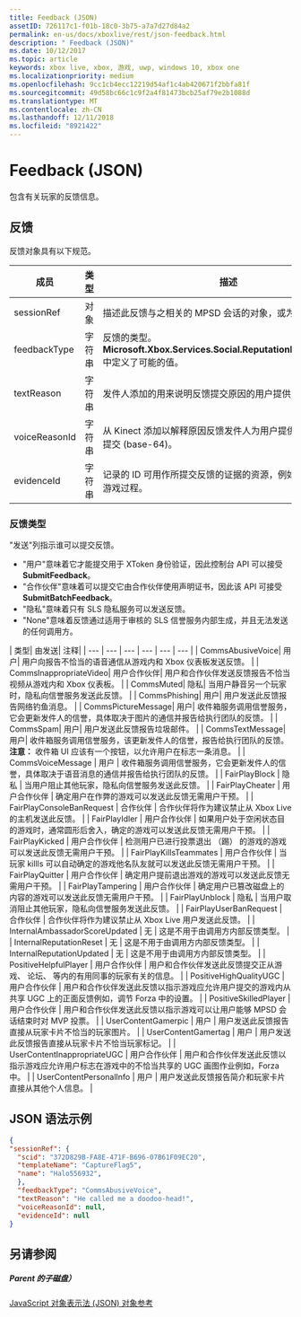 ```yaml
---
title: Feedback (JSON)
assetID: 726117c1-f01b-18c0-3b75-a7a7d27d84a2
permalink: en-us/docs/xboxlive/rest/json-feedback.html
description: " Feedback (JSON)"
ms.date: 10/12/2017
ms.topic: article
keywords: xbox live, xbox, 游戏, uwp, windows 10, xbox one
ms.localizationpriority: medium
ms.openlocfilehash: 9cc1cb4ecc12219d54af1c4ab420671f2bbfa81f
ms.sourcegitcommit: 49d58bc66c1c9f2a4f81473bcb25af79e2b1088d
ms.translationtype: MT
ms.contentlocale: zh-CN
ms.lasthandoff: 12/11/2018
ms.locfileid: "8921422"
---
```

# <a name="feedback-json"></a>Feedback (JSON)
包含有关玩家的反馈信息。
<a id="ID4EN"></a>


## <a name="feedback"></a>反馈

反馈对象具有以下规范。

| 成员| 类型| 描述|
| --- | --- | --- |
| sessionRef| 对象 | 描述此反馈与之相关的 MPSD 会话的对象，或为 null。 |
| feedbackType| 字符串 | 反馈的类型。 <b>Microsoft.Xbox.Services.Social.ReputationFeedbackType</b>中定义了可能的值。 |
| textReason| 字符串| 发件人添加的用来说明反馈提交原因的用户提供的文本。 |
| voiceReasonId| 字符串| 从 Kinect 添加以解释原因反馈发件人为用户提供语音文件的 ID 提交 (base-64)。 |
| evidenceId| 字符串| 记录的 ID 可用作所提交反馈的证据的资源，例如，视频文件玩游戏过程。 |

<a id="ID4EVC"></a>


### <a name="feedback-types"></a>反馈类型

"发送"列指示谁可以提交反馈。

   * "用户"意味着它才能提交用于 XToken 身份验证，因此控制台 API 可以接受**SubmitFeedback**。
   * "合作伙伴"意味着可以提交它由合作伙伴使用声明证书，因此该 API 可接受**SubmitBatchFeedback**。
   * "隐私"意味着只有 SLS 隐私服务可以发送反馈。
   * "None"意味着反馈通过适用于审核的 SLS 信誉服务内部生成，并且无法发送的任何调用方。

| 类型| 由发送| 注释|
| --- | --- | --- | --- | --- | --- |
| CommsAbusiveVoice| 用户| 用户向报告不恰当的语音通信从游戏内和 Xbox 仪表板发送反馈。 |
| CommsInappropriateVideo| 用户合作伙伴| 用户和合作伙伴发送反馈报告不恰当视频从游戏内和 Xbox 仪表板。 |
| CommsMuted| 隐私| 当用户静音另一个玩家时，隐私向信誉服务发送此反馈。 |
| CommsPhishing| 用户| 用户发送此反馈报告网络钓鱼消息。 |
| CommsPictureMessage| 用户| 收件箱服务调用信誉服务，它会更新发件人的信誉，具体取决于图片的通信并报告给执行团队的反馈。 |
| CommsSpam| 用户| 用户发送此反馈报告垃圾邮件。 |
| CommsTextMessage| 用户| 收件箱服务调用信誉服务，该更新发件人的信誉，报告给执行团队的反馈。 **注意：** 收件箱 UI 应该有一个按钮，以允许用户在标志一条消息。 |
  | CommsVoiceMessage | 用户 | 收件箱服务调用信誉服务，它会更新发件人的信誉，具体取决于语音消息的通信并报告给执行团队的反馈。  |
  | FairPlayBlock | 隐私 | 当用户阻止其他玩家，隐私向信誉服务发送此反馈。  |
  | FairPlayCheater | 用户合作伙伴 | 确定用户在作弊的游戏可以发送此反馈无需用户干预。  |
  | FairPlayConsoleBanRequest | 合作伙伴 | 合作伙伴将作为建议禁止从 Xbox Live 的主机发送此反馈。  |
  | FairPlayIdler | 用户合作伙伴 | 如果用户处于空闲状态目的游戏时，通常圆形后舍入，确定的游戏可以发送此反馈无需用户干预。  |
  | FairPlayKicked | 用户合作伙伴 | 检测用户已进行投票退出 （踢） 的游戏的游戏可以发送此反馈无需用户干预。  |
  | FairPlayKillsTeammates | 用户合作伙伴 | 当玩家 killls 可以自动确定的游戏他名队友就可以发送此反馈无需用户干预。  |
  | FairPlayQuitter | 用户合作伙伴 | 确定用户提前退出游戏的游戏可以发送此反馈无需用户干预。  |
  | FairPlayTampering | 用户合作伙伴 | 确定用户已篡改磁盘上的内容的游戏可以发送此反馈无需用户干预。  |
  | FairPlayUnblock | 隐私 | 当用户取消阻止其他玩家，隐私向信誉服务发送此反馈。  |
  | FairPlayUserBanRequest | 合作伙伴 | 合作伙伴将作为建议禁止从 Xbox Live 用户发送此反馈。  |
  | InternalAmbassadorScoreUpdated | 无 | 这是不用于由调用方内部反馈类型。  |
  | InternalReputationReset | 无 | 这是不用于由调用方内部反馈类型。  |
  | InternalReputationUpdated | 无 | 这是不用于由调用方内部反馈类型。  |
  | PositiveHelpfulPlayer | 用户合作伙伴 | 用户和合作伙伴发送此反馈提交正从游戏、 论坛、 等内的有用同事的玩家有关的信息。  |
  | PositiveHighQualityUGC | 用户合作伙伴 | 用户和合作伙伴发送此反馈以指示游戏应允许用户提交的游戏内从共享 UGC 上的正面反馈例如，调节 Forza 中的设置。  |
  | PositiveSkilledPlayer | 用户合作伙伴 | 用户和合作伙伴发送此反馈以指示游戏可以让用户能够 MPSD 会话结束时对 MVP 投票。  |
  | UserContentGamerpic | 用户 | 用户发送此反馈报告直接从玩家卡片不恰当的玩家图片。  |
  | UserContentGamertag | 用户 | 用户发送此反馈报告直接从玩家卡片不恰当玩家标记。  |
  | UserContentInappropriateUGC | 用户合作伙伴 | 用户和合作伙伴发送此反馈以指示游戏应允许用户标志在游戏中的不恰当共享的 UGC 画图作业例如，Forza 中。  |
  | UserContentPersonalInfo | 用户 | 用户发送此反馈报告简介和玩家卡片直接从其他个人信息。  |

<a id="ID4EFEAC"></a>


## <a name="sample-json-syntax"></a>JSON 语法示例


```json
{
"sessionRef": {
  "scid": "372D829B-FA8E-471F-B696-07B61F09EC20",
  "templateName": "CaptureFlag5",
  "name": "Halo556932",
  },
  "feedbackType": "CommsAbusiveVoice",
  "textReason": "He called me a doodoo-head!",
  "voiceReasonId": null,
  "evidenceId": null
}

```


<a id="ID4EOEAC"></a>


## <a name="see-also"></a>另请参阅

<a id="ID4EQEAC"></a>


##### <a name="parent"></a>Parent 的子磁盘）

[JavaScript 对象表示法 (JSON) 对象参考](atoc-xboxlivews-reference-json.md)
